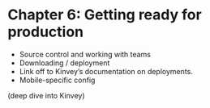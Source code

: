 # Chapter 6: Getting ready for production

- Source control and working with teams
- Downloading / deployment
- Link off to Kinvey’s documentation on deployments.
- Mobile-specific config

(deep dive into Kinvey)